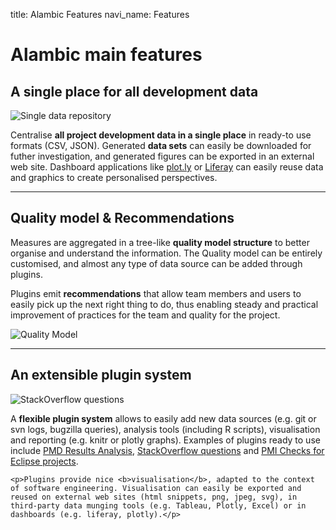 title: Alambic Features
navi_name: Features

# Alambic main features

## A single place for all development data

<div class="row">
  <div class="col-lg-6">
    <img class="img-responsive" src="/images/alambic_data_center.png" alt="Single data repository" />
  </div>
  <div class="col-lg-6" style="font-size: 100%">
    <p>Centralise <b>all project development data in a single place</b> in ready-to use formats (CSV, JSON). Generated <b>data sets</b> can easily be downloaded for futher investigation, and generated figures can be exported in an external web site. Dashboard applications like <a href="https://plot.ly/dashboards">plot.ly</a> or <a href="https://www.liferay.com">Liferay</a> can easily reuse data and graphics to create personalised perspectives.</p>
  </div>
</div>

-----

## Quality model &amp; Recommendations

<div class="row">
  <div class="col-lg-6">
  <p>Measures are aggregated in a tree-like <b>quality model structure</b> to better organise and understand the information. The Quality model can be entirely customised, and almost any type of data source can be added through plugins. </p>
    <p>Plugins emit <b>recommendations</b> that allow team members and users to easily pick up the next right thing to do, thus enabling steady and practical improvement of practices for the team and quality for the project.</p>
  </div>
  <div class="col-lg-6" style="font-size: 100%">
    <img class="img-responsive" src="/images/qm_structure.png" alt="Quality Model" />
  </div>
</div>

-----

## An extensible plugin system

<div class="row">
  <div class="col-lg-6" style="font-size: 100%">
    <img class="img-responsive" src="/images/so_questions.png" alt="StackOverflow questions" />
  </div>
  <div class="col-lg-6">
    <p>A <b>flexible plugin system</b> allows to easily add new data sources (e.g. git or svn logs, bugzilla queries), analysis tools (including R scripts), visualisation and reporting (e.g. knitr or plotly graphs).  Examples of plugins ready to use include <a href="/Plugins/Pre/PmdAnalysis.html">PMD Results Analysis</a>, <a href="/Plugins/Pre/StackOverflow.html">StackOverflow questions</a> and <a href="/Plugins/Pre/EclipsePmi.html">PMI Checks for Eclipse projects</a>.</p>

    <p>Plugins provide nice <b>visualisation</b>, adapted to the context of software engineering. Visualisation can easily be exported and reused on external web sites (html snippets, png, jpeg, svg), in third-party data munging tools (e.g. Tableau, Plotly, Excel) or in dashboards (e.g. liferay, plotly).</p>
  </div>
</div>
